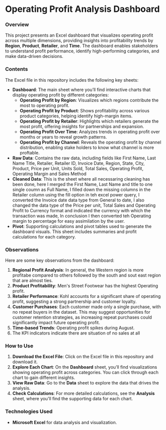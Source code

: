 # Operating Profit Analysis Dashboard

### Overview
This project presents an Excel dashboard that visualizes operating profit across multiple dimensions, providing insights into profitability trends by **Region**, **Product**, **Retailer**, and **Time**. The dashboard enables stakeholders to understand profit performance, identify high-performing categories, and make data-driven decisions.

### Contents
The Excel file in this repository includes the following key sheets:

- **Dashboard**: The main sheet where you’ll find interactive charts that display operating profit by different categories:
  - **Operating Profit by Region**: Visualizes which regions contribute the most to operating profit.
  - **Operating Profit by Product**: Shows profitability across various product categories, helping identify high-margin items.
  - **Operating Profit by Retailer**: Highlights which retailers generate the most profit, offering insights for partnerships and expansion.
  - **Operating Profit Over Time**: Analyzes trends in operating profit over months or years to reveal growth patterns.
  - **Operating Profit by Channel**: Reveals the operating orofit by channel distribution, enabling stake holders to know what channel is more proftable.
- **Raw Data**: Contains the raw data, including fields like First Name, Last Name	Title, Retailer,	Retailer ID,	Invoice Date,	Region,	State,	City,	Product,	Price per Unit,	Units Sold,	Total Sales,	Operating Profit,	Operating Margin	and Sales Method
- **Cleaned Data**: This is the sheet where all necessaring cleaning has been done, here I merged the First Name, Last Name and title to one single coumn as Full Name, I filled down the missing columns in the Retailer column using the fill option in teh excel power query, I converted the Invoice date data type from General to date, I also changed the data type of the Price per unit, Total Sales and Operating Profit to Currency format and indicated the currency with which the transaction was made, In conclusion I then converted teh Operating margin to percentage for easy assimilation by the user.
- **Pivot**: Supporting calculations and pivot tables used to generate the dashboard visuals. This sheet includes summaries and profit calculations for each category.

### Observations
Here are some key observations from the dashboard:

1. **Regional Profit Analysis**: In general, the Western region is more profitabe compared to others followed by the south and sout east region that are almost ties. 
2. **Product Profitability**: Men's Street Footwear has the highest Operating profit.
3. **Retailer Performance**: Kohl accounts for a significant share of operating profit, suggesting a strong partnership and customer loyalty.
4. **Customer Purchases**: Each customer made only a single purchase, with no repeat buyers in the dataset. This may suggest opportunities for customer retention strategies, as increasing repeat purchases could significantly impact future operating profit.
5. **Time-based Trends**: Operating profit spikes during August.
6. The KPI indicators indicate there are situation of no sales at all

### How to Use
1. **Download the Excel File**: Click on the Excel file in this repository and download it.
2. **Explore Each Chart**: On the **Dashboard** sheet, you’ll find visualizations showing operating profit across categories. You can click through each chart to gain different insights.
3. **View Raw Data**: Go to the **Data** sheet to explore the data that drives the analysis.
4. **Check Calculations**: For more detailed calculations, see the **Analysis** sheet, where you’ll find the supporting data for each chart.


### Technologies Used
- **Microsoft Excel** for data analysis and visualization.
